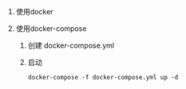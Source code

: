1. 使用docker

2. 使用docker-compose

   1. 创建 docker-compose.yml

   2. 启动

      ```shell
      docker-compose -f docker-compose.yml up -d
      ```

